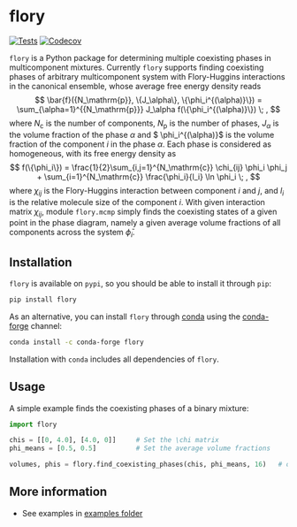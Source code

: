# flory

[![Tests](https://github.com/qiangyicheng/flory/actions/workflows/python-package.yml/badge.svg)](https://github.com/qiangyicheng/flory/actions/workflows/python-package.yml)
[![Codecov](https://codecov.io/github/qiangyicheng/flory/graph/badge.svg?token=YF3K9ST8XQ)](https://codecov.io/github/qiangyicheng/flory)

`flory` is a Python package for determining multiple coexisting phases in multicomponent mixtures.
Currently `flory` supports finding coexisting phases of arbitrary multicomponent system with Flory-Huggins interactions in the canonical ensemble, whose average free energy density reads
$$
\bar{f}({N_\mathrm{p}}, \{J_\alpha\}, \{\phi_i^{(\alpha)}\}) = \sum_{\alpha=1}^{{N_\mathrm{p}}} J_\alpha f(\{\phi_i^{(\alpha)}\}) \; ,
$$
where $N_\mathrm{c}$ is the number of components, $N_\mathrm{p}$ is the number of phases, $J_\alpha$ is the volume fraction of the phase $\alpha$ and $ \phi_i^{(\alpha)}$ is the volume fraction of the component $i$ in the phase $\alpha$.
Each phase is considered as homogeneous, with its free energy density as
$$
f(\{\phi_i\}) = \frac{1}{2}\sum_{i,j=1}^{N_\mathrm{c}} \chi_{ij} \phi_i \phi_j + \sum_{i=1}^{N_\mathrm{c}} \frac{\phi_i}{l_i} \ln \phi_i \; ,
$$
where $\chi_{ij}$ is the Flory-Huggins interaction between component $i$ and $j$, and $l_i$ is the relative molecule size of the component $i$.
With given interaction matrix $\chi_{ij}$, module `flory.mcmp` simply finds the coexisting states of a given point in the phase diagram, namely a given average volume fractions of all components across the system $\bar{\phi}_i$.

Installation
------------

`flory` is available on `pypi`, so you should be able to install it through `pip`:

```bash
pip install flory
```
As an alternative, you can install `flory` through [conda](https://docs.conda.io/en/latest/)
using the [conda-forge](https://conda-forge.org/) channel:

```bash
conda install -c conda-forge flory
```

Installation with `conda` includes all dependencies of `flory`.

Usage
-----

A simple example finds the coexisting phases of a binary mixture:

```python
import flory

chis = [[0, 4.0], [4.0, 0]]     # Set the \chi matrix
phi_means = [0.5, 0.5]          # Set the average volume fractions

volumes, phis = flory.find_coexisting_phases(chis, phi_means, 16)   # obtain the relative volumes and the compositions of the two coexisting phases
```


More information
----------------
* See examples in [examples folder](https://github.com/qiangyicheng/flory/tree/main/examples)


